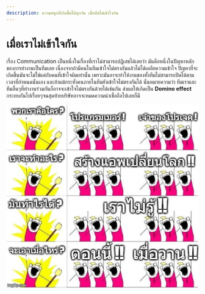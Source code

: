 ```yaml
---
description: ความสนุกก็เกิดขึ้นได้ทุกวัน เมื่อทีมไม่เข้าใจกัน
---
```


# เมื่อเราไม่เข้าใจกัน

เรื่อง Communication เป็นหนึ่งในเรื่องที่เราไม่สามารถปฎิเสธได้เลยว่า มันคือหนึ่งในปัญหาหลักของการทำงานเป็นทีมเลย เนื่องจากถ้ามีคนในทีมเข้าใจไม่ตรงกันแล้วไม่ได้เคลียความเข้าใจ ปัญหาที่จะเกิดขึ้นมันจะไม่ใช่แค่กับคนที่เข้าใจผิดเท่านั้น เพราะมันอาจะทำให้งานของทั้งทีมไม่สามารถปิดได้ตามเวลาที่กำหนดนั่นเอง และถ้าแม้กระทั่งคนภายในทีมยังเข้าใจไม่ตรงกันได้ นั่นหมายความว่า ทีมเราและทีมอื่นๆที่ทำงานร่วมกันก็อาจจะเข้าใจไม่ตรงกันด้วยได้เช่นกัน ส่งผลให้เกิดเป็น **Domino effect** กระทบกันไปเรื่อยๆจนสุดท้ายบริษัทอาจจะหมดความน่าเชื่อถือไปเลยก็มี

![](.gitbook/assets/image%20%28417%29.png)

